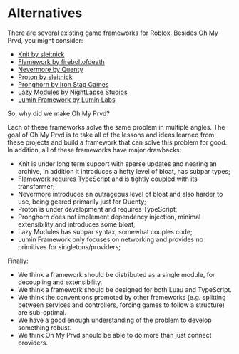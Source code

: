 # Alternatives

There are several existing game frameworks for Roblox. Besides Oh My Prvd, you
might consider:

- [Knit by sleitnick](https://github.com/Sleitnick/Knit)
- [Flamework by fireboltofdeath](https://github.com/rbxts-flamework)
- [Nevermore by Quenty](https://github.com/Quenty/NevermoreEngine)
- [Proton by sleitnick](https://github.com/Sleitnick/rbxts-proton/)
- [Pronghorn by Iron Stag Games](https://github.com/Iron-Stag-Games/Pronghorn)
- [Lazy Modules by NightLapse Studios](https://github.com/NightLapse-Studios/LazyModules/)
- [Lumin Framework by Lumin Labs](https://github.com/lumin-dev/LuminFramework)

So, why did we make Oh My Prvd?

Each of these frameworks solve the same problem in multiple angles. The goal of
Oh My Prvd is to take all of the lessons and ideas learned from these projects
and build a framework that can solve this problem for good. In addition, all of
these frameworks have major drawbacks:

- Knit is under long term support with sparse updates and nearing an archive, in
  addition it introduces a hefty level of bloat, has subpar types;
- Flamework requires TypeScript and is tightly coupled with its transformer;
- Nevermore introduces an outrageous level of bloat and also harder to use,
  being geared primarily just for Quenty;
- Proton is under development and requires TypeScript;
- Pronghorn does not implement dependency injection, minimal extensibility and
  introduces some bloat;
- Lazy Modules has subpar syntax, somewhat couples code;
- Lumin Framework only focuses on networking and provides no primitives for
  singletons/providers;

Finally:

- We think a framework should be distributed as a single module, for decoupling
  and extensibility.
- We think a framework should be designed for both Luau and TypeScript.
- We think the conventions promoted by other frameworks (e.g. splitting between
  services and controllers, forcing games to follow a structure) are
  sub-optimal.
- We have a good enough understanding of the problem to develop something
  robust.
- We think Oh My Prvd should be able to do more than just connect providers.
